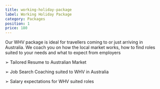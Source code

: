 ```yaml
---
title: working-holiday-package
label: Working Holiday Package
category: Packages
position: 1
price: 180
---
```

Our WHV package is ideal for travellers coming to or just arriving in Australia. We coach you on how the local market works, how to find roles suited to your needs and what to expect from employers


➢	Tailored Resume to Australian Market 

➢	Job Search Coaching suited to WHV in Australia

➢     Salary expectations for WHV suited roles
